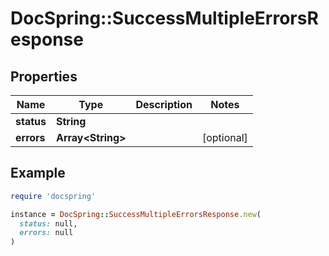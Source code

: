 # DocSpring::SuccessMultipleErrorsResponse

## Properties

| Name | Type | Description | Notes |
| ---- | ---- | ----------- | ----- |
| **status** | **String** |  |  |
| **errors** | **Array&lt;String&gt;** |  | [optional] |

## Example

```ruby
require 'docspring'

instance = DocSpring::SuccessMultipleErrorsResponse.new(
  status: null,
  errors: null
)
```

